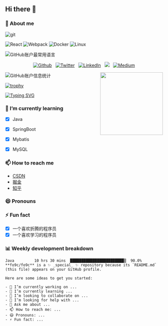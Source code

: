 ## Hi there 👋

### 🤔 About me
<img alt="git" src="https://img.shields.io/badge/-Git-F05032?style=flat-square&logo=git&logoColor=white" />

<img alt="React" src="https://img.shields.io/badge/-React-45b8d8?style=flat-square&logo=react&logoColor=white" /> <img alt="Webpack" src="https://img.shields.io/badge/-Webpack-8DD6F9?style=flat-square&logo=webpack&logoColor=white" /> <img alt="Docker" src="https://img.shields.io/badge/-Docker-46a2f1?style=flat-square&logo=docker&logoColor=white" /> <img alt="Linux" src="https://img.shields.io/badge/-Linux-FCC624?style=flat-square&logo=linux&logoColor=black" />

![GitHub账户最常用语言](https://github-stats.ubrong.com/api/top-langs/?username=fo9c&layout=default&theme=tokyonight)


<div align="center">
<p>
<a href="https://github.com/fo9c" target="_blank"><img alt="Github" src="https://img.shields.io/badge/GitHub-%2312100E.svg?&style=for-the-badge&logo=Github&logoColor=white" /></a>&nbsp;&nbsp;
<a href="https://twitter.com/us_3a" target="_blank"><img alt="Twitter" src="https://img.shields.io/badge/twitter-%231DA1F2.svg?&style=for-the-badge&logo=twitter&logoColor=white" /></a>&nbsp;&nbsp;
<a href="https://www.linkedin.com/in/thomas-guibert" target="_blank"><img alt="LinkedIn" src="https://img.shields.io/badge/linkedin-%230077B5.svg?&style=for-the-badge&logo=linkedin&logoColor=white" /></a>&nbsp;&nbsp;
<a href="https://www.youtube.com/@fo9c"><img src="https://img.shields.io/badge/youtube-%2312100E.svg?&style=for-the-badge&logo=youtube&logoColor=white"></a>&nbsp;&nbsp;
<a href="https://medium.com/@th.guibert" target="_blank"><img alt="Medium" src="https://img.shields.io/badge/medium-%2312100E.svg?&style=for-the-badge&logo=medium&logoColor=white" /></a>
</p>
</div>

![GitHub账户信息统计](https://github-stats.ubrong.com/api?username=fo9c&show_icons=true&theme=tokyonight)<img align='right' src='https://user-images.githubusercontent.com/5713670/87202985-820dcb80-c2b6-11ea-9f56-7ec461c497c3.gif' width='200'>
<!--
username   [必填] (string)  被统计信息的github用户名
show_icons [可选] (boolean) false不显示图标,true显示图标
theme      [可选] (string)  主题（可用值：default, dark, radical, merko, gruvbox, tokyonight, onedark, cobalt, synthwave, highcontrast, dracula）
-->

[![trophy](https://github-profile-trophy.vercel.app/?username=fo9c&theme=onedark)](https://github-profile-trophy.vercel.app/?username=ryo-ma&row=2&column=3&no-bg=true)

[![Typing SVG](https://readme-typing-svg.demolab.com/?lines=First+line+of+text;Second+line+of+text)](https://git.io/typing-svg)
<!--https://github.com/DenverCoder1/readme-typing-svg-->
### 🌱 I’m currently learning
- [x] Java
- [x] SpringBoot
- [x] Mybatis
- [x] MySQL


### 📫 How to reach me
- [CSDN](https://blog.csdn.net/qq_41891974)
- [掘金](https://juejin.cn/user/4019236666826824)
- [知乎](https://www.zhihu.com/people/fo9c)

### 😄 Pronouns


### ⚡ Fun fact
- [x] 一个喜欢折腾的程序员
- [x] 一个喜欢学习的程序员

### 📊 Weekly development breakdown
```text
Java         10 hrs 30 mins  ████████████████████████▒  90.0%
**fo9c/fo9c** is a ✨ _special_ ✨ repository because its `README.md` (this file) appears on your GitHub profile.

Here are some ideas to get you started:

- 🔭 I’m currently working on ...
- 🌱 I’m currently learning ...
- 👯 I’m looking to collaborate on ...
- 🤔 I’m looking for help with ...
- 💬 Ask me about ...
- 📫 How to reach me: ...
- 😄 Pronouns: ...
- ⚡ Fun fact: ...
```
